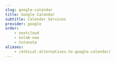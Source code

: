 ```yaml
---
slug: google-calendar
title: Google Calendar
subtitle: Calendar Services
provider: google
order:
    - nextcloud
    - kolab-now
    - tutanota
aliases:
    - /ethical-alternatives-to-google-calendar/
---
```

